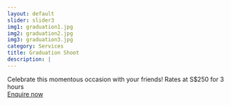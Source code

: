 ```yaml
---
layout: default
slider: slider3
img1: graduation1.jpg
img2: graduation2.jpg
img3: graduation3.jpg
category: Services
title: Graduation Shoot
description: |
---
```

Celebrate this momentous occasion with your friends! Rates at S$250 for 3 hours<br>
<a class="page-scroll" href="#contact">Enquire now</a>
